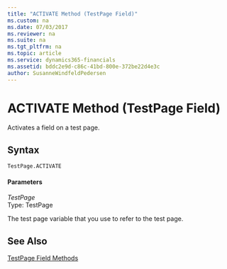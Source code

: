 ```yaml
---
title: "ACTIVATE Method (TestPage Field)"
ms.custom: na
ms.date: 07/03/2017
ms.reviewer: na
ms.suite: na
ms.tgt_pltfrm: na
ms.topic: article
ms.service: dynamics365-financials
ms.assetid: bddc2e9d-c86c-41bd-800e-372be22d4e3c
author: SusanneWindfeldPedersen
---
```


 

# ACTIVATE Method (TestPage Field)
Activates a field on a test page.  
  
## Syntax  
  
```  
TestPage.ACTIVATE  
```  
  
#### Parameters  
 *TestPage*  
 Type: TestPage  
  
 The test page variable that you use to refer to the test page.  
  
## See Also  
 [TestPage Field Methods](devenv-testpage-field-methods.md)